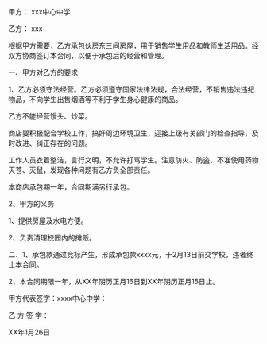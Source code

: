 
 


甲方： xxx中心中学


乙方： xxx


根据甲方需要，乙方承包伙房东三间房屋，用于销售学生用品和教师生活用品。经双方协商签订本合同，以便于承包后的经营和管理。


一、甲方对乙方的要求


1、乙方必须守法经营。乙方必须遵守国家法律法规，合法经营，不销售违法违纪物品，不向学生出售烟酒等不利于学生身心健康的商品。


乙方不能经营馒头、炒菜。


商店要积极配合学校工作，搞好周边环境卫生，迎接上级有关部门的检查指导，及时改进、纠正存在的问题。


工作人员衣着整洁，言行文明，不允许打骂学生。注意防火、防盗、不准使用药物灭苍、灭鼠，发现各种问题有乙方负全部责任。


本商店承包期一年，合同期满另行承包。


2、甲方的义务


1、提供房屋及水电方便。


2、负责清理校园内的摊贩。


二、1、承包款通过竞标产生，形成承包款xxxx元，于2月13日前交学校，违者终止本合同。


2、本合同期限一年，从XX年阴历正月16日到XX年阴历正月15日止。


甲方代表签字：xxxx中心中学：


乙 方 签 字：


XX年1月26日
 


 

 
 
 
 
 
  


  
 

  


  


  
 
 
 
 

